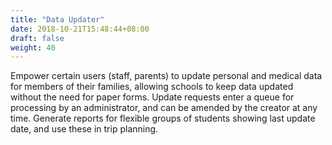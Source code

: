 ```yaml
---
title: "Data Updater"
date: 2018-10-21T15:48:44+08:00
draft: false
weight: 40
---
```


Empower certain users (staff, parents) to update personal and medical data for members of their families, allowing schools to keep data updated without the need for paper forms. Update requests enter a queue for processing by an administrator, and can be amended by the creator at any time. Generate reports for flexible groups of students showing last update date, and use these in trip planning.
